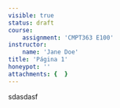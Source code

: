 ```yaml
---
visible: true
status: draft
course:
    assignment: 'CMPT363 E100'
instructor:
    name: 'Jane Doe'
title: 'Página 1'
honeypot: ''
attachments: {  }
---
```


sdasdasf